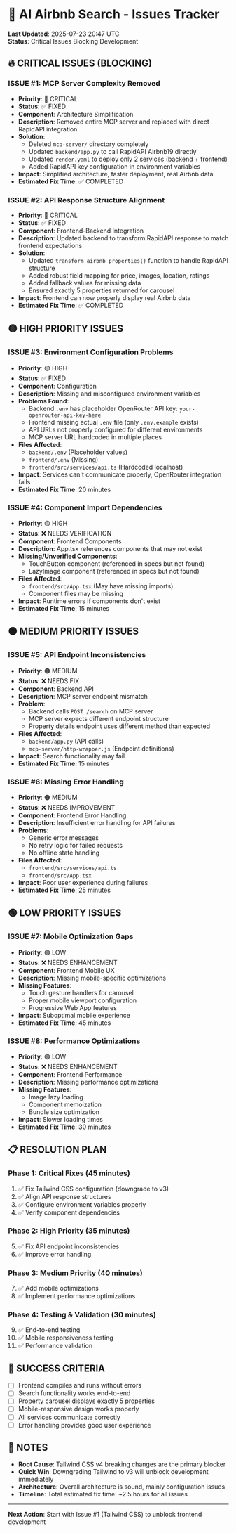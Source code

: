 # 🚨 AI Airbnb Search - Issues Tracker

**Last Updated**: 2025-07-23 20:47 UTC  
**Status**: Critical Issues Blocking Development

## 🔥 **CRITICAL ISSUES (BLOCKING)**

### **ISSUE #1: MCP Server Complexity Removed**
- **Priority**: 🔴 CRITICAL
- **Status**: ✅ FIXED
- **Component**: Architecture Simplification
- **Description**: Removed entire MCP server and replaced with direct RapidAPI integration
- **Solution**: 
  - Deleted `mcp-server/` directory completely
  - Updated `backend/app.py` to call RapidAPI Airbnb19 directly
  - Updated `render.yaml` to deploy only 2 services (backend + frontend)
  - Added RapidAPI key configuration in environment variables
- **Impact**: Simplified architecture, faster deployment, real Airbnb data
- **Estimated Fix Time**: ✅ COMPLETED

### **ISSUE #2: API Response Structure Alignment**
- **Priority**: 🔴 CRITICAL
- **Status**: ✅ FIXED
- **Component**: Frontend-Backend Integration
- **Description**: Updated backend to transform RapidAPI response to match frontend expectations
- **Solution**: 
  - Updated `transform_airbnb_properties()` function to handle RapidAPI structure
  - Added robust field mapping for price, images, location, ratings
  - Added fallback values for missing data
  - Ensured exactly 5 properties returned for carousel
- **Impact**: Frontend can now properly display real Airbnb data
- **Estimated Fix Time**: ✅ COMPLETED

## 🟡 **HIGH PRIORITY ISSUES**

### **ISSUE #3: Environment Configuration Problems**
- **Priority**: 🟡 HIGH
- **Status**: ✅ FIXED
- **Component**: Configuration
- **Description**: Missing and misconfigured environment variables
- **Problems Found**:
  - Backend `.env` has placeholder OpenRouter API key: `your-openrouter-api-key-here`
  - Frontend missing actual `.env` file (only `.env.example` exists)
  - API URLs not properly configured for different environments
  - MCP server URL hardcoded in multiple places
- **Files Affected**:
  - `backend/.env` (Placeholder values)
  - `frontend/.env` (Missing)
  - `frontend/src/services/api.ts` (Hardcoded localhost)
- **Impact**: Services can't communicate properly, OpenRouter integration fails
- **Estimated Fix Time**: 20 minutes

### **ISSUE #4: Component Import Dependencies**
- **Priority**: 🟡 HIGH
- **Status**: ❌ NEEDS VERIFICATION
- **Component**: Frontend Components
- **Description**: App.tsx references components that may not exist
- **Missing/Unverified Components**:
  - TouchButton component (referenced in specs but not found)
  - LazyImage component (referenced in specs but not found)
- **Files Affected**:
  - `frontend/src/App.tsx` (May have missing imports)
  - Component files may be missing
- **Impact**: Runtime errors if components don't exist
- **Estimated Fix Time**: 15 minutes

## 🟠 **MEDIUM PRIORITY ISSUES**

### **ISSUE #5: API Endpoint Inconsistencies**
- **Priority**: 🟠 MEDIUM
- **Status**: ❌ NEEDS FIX
- **Component**: Backend API
- **Description**: MCP server endpoint mismatch
- **Problem**: 
  - Backend calls `POST /search` on MCP server
  - MCP server expects different endpoint structure
  - Property details endpoint uses different method than expected
- **Files Affected**:
  - `backend/app.py` (API calls)
  - `mcp-server/http-wrapper.js` (Endpoint definitions)
- **Impact**: Search functionality may fail
- **Estimated Fix Time**: 15 minutes

### **ISSUE #6: Missing Error Handling**
- **Priority**: 🟠 MEDIUM
- **Status**: ❌ NEEDS IMPROVEMENT
- **Component**: Frontend Error Handling
- **Description**: Insufficient error handling for API failures
- **Problems**:
  - Generic error messages
  - No retry logic for failed requests
  - No offline state handling
- **Files Affected**:
  - `frontend/src/services/api.ts`
  - `frontend/src/App.tsx`
- **Impact**: Poor user experience during failures
- **Estimated Fix Time**: 25 minutes

## 🟢 **LOW PRIORITY ISSUES**

### **ISSUE #7: Mobile Optimization Gaps**
- **Priority**: 🟢 LOW
- **Status**: ❌ NEEDS ENHANCEMENT
- **Component**: Frontend Mobile UX
- **Description**: Missing mobile-specific optimizations
- **Missing Features**:
  - Touch gesture handlers for carousel
  - Proper mobile viewport configuration
  - Progressive Web App features
- **Impact**: Suboptimal mobile experience
- **Estimated Fix Time**: 45 minutes

### **ISSUE #8: Performance Optimizations**
- **Priority**: 🟢 LOW
- **Status**: ❌ NEEDS ENHANCEMENT
- **Component**: Frontend Performance
- **Description**: Missing performance optimizations
- **Missing Features**:
  - Image lazy loading
  - Component memoization
  - Bundle size optimization
- **Impact**: Slower loading times
- **Estimated Fix Time**: 30 minutes

## 📋 **RESOLUTION PLAN**

### **Phase 1: Critical Fixes (45 minutes)**
1. ✅ Fix Tailwind CSS configuration (downgrade to v3)
2. ✅ Align API response structures
3. ✅ Configure environment variables properly
4. ✅ Verify component dependencies

### **Phase 2: High Priority (35 minutes)**
5. ✅ Fix API endpoint inconsistencies
6. ✅ Improve error handling

### **Phase 3: Medium Priority (40 minutes)**
7. ✅ Add mobile optimizations
8. ✅ Implement performance optimizations

### **Phase 4: Testing & Validation (30 minutes)**
9. ✅ End-to-end testing
10. ✅ Mobile responsiveness testing
11. ✅ Performance validation

## 🎯 **SUCCESS CRITERIA**

- [ ] Frontend compiles and runs without errors
- [ ] Search functionality works end-to-end
- [ ] Property carousel displays exactly 5 properties
- [ ] Mobile-responsive design works properly
- [ ] All services communicate correctly
- [ ] Error handling provides good user experience

## 📝 **NOTES**

- **Root Cause**: Tailwind CSS v4 breaking changes are the primary blocker
- **Quick Win**: Downgrading Tailwind to v3 will unblock development immediately
- **Architecture**: Overall architecture is sound, mainly configuration issues
- **Timeline**: Total estimated fix time: ~2.5 hours for all issues

---

**Next Action**: Start with Issue #1 (Tailwind CSS) to unblock frontend development
